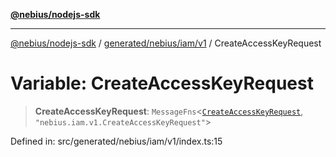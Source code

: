 [**@nebius/nodejs-sdk**](../../../../../README.md)

***

[@nebius/nodejs-sdk](../../../../../README.md) / [generated/nebius/iam/v1](../README.md) / CreateAccessKeyRequest

# Variable: CreateAccessKeyRequest

> **CreateAccessKeyRequest**: `MessageFns`\<[`CreateAccessKeyRequest`](../interfaces/CreateAccessKeyRequest.md), `"nebius.iam.v1.CreateAccessKeyRequest"`\>

Defined in: src/generated/nebius/iam/v1/index.ts:15
